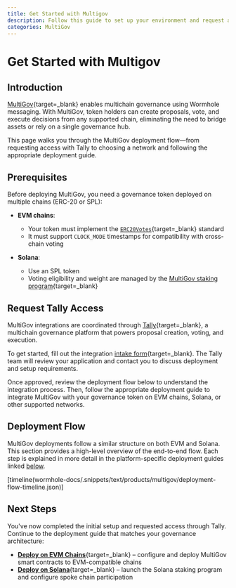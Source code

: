 ```yaml
---
title: Get Started with Multigov
description: Follow this guide to set up your environment and request access to deploy MultiGov contracts for multichain DAO governance using Wormhole messaging.
categories: MultiGov
---
```


# Get Started with Multigov

## Introduction

[MultiGov](/docs/products/multigov/overview/){target=\_blank} enables multichain governance using Wormhole messaging. With MultiGov, token holders can create proposals, vote, and execute decisions from any supported chain, eliminating the need to bridge assets or rely on a single governance hub.

This page walks you through the MultiGov deployment flow—from requesting access with Tally to choosing a network and following the appropriate deployment guide.

## Prerequisites

Before deploying MultiGov, you need a governance token deployed on multiple chains (ERC-20 or SPL):

- **EVM chains**:
     - Your token must implement the [`ERC20Votes`](https://docs.openzeppelin.com/contracts/4.x/governance#erc20votes){target=\_blank} standard
     - It must support `CLOCK_MODE` timestamps for compatibility with cross-chain voting

- **Solana**:
     - Use an SPL token
     - Voting eligibility and weight are managed by the [MultiGov staking program](/docs/products/multigov/concepts/architecture/#spoke-solana-staking-program){target=\_blank}

## Request Tally Access

MultiGov integrations are coordinated through [Tally](https://www.tally.xyz/explore){target=\_blank}, a multichain governance platform that powers proposal creation, voting, and execution.

To get started, fill out the integration [intake form](https://www.tally.xyz/get-started){target=\_blank}. The Tally team will review your application and contact you to discuss deployment and setup requirements.

Once approved, review the deployment flow below to understand the integration process. Then, follow the appropriate deployment guide to integrate MultiGov with your governance token on EVM chains, Solana, or other supported networks.

## Deployment Flow

MultiGov deployments follow a similar structure on both EVM and Solana. This section provides a high-level overview of the end-to-end flow. Each step is explained in more detail in the platform-specific deployment guides linked [below](#next-steps).

[timeline(wormhole-docs/.snippets/text/products/multigov/deployment-flow-timeline.json)]

## Next Steps

You've now completed the initial setup and requested access through Tally. Continue to the deployment guide that matches your governance architecture:

 - [**Deploy on EVM Chains**](/docs/products/multigov/guides/deploy-to-evm){target=\_blank} – configure and deploy MultiGov smart contracts to EVM-compatible chains
 - [**Deploy on Solana**](/docs/products/multigov/guides/deploy-to-solana){target=\_blank} – launch the Solana staking program and configure spoke chain participation
